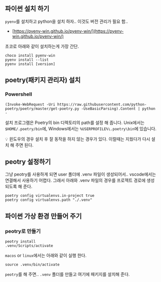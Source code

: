 ## 파이썬 설치 하기

`pyenv`를 설치하고 python을 설치 하자.. 이것도 버전 관리가 필요 함..

- [https://pyenv-win.github.io/pyenv-win/](https://pyenv-win.github.io/pyenv-win/)

초코로 아래와 같이 설치하는게 가장 간단.

```
choco install pyenv-win
pyenv install --list
pyenv install [version]

```

## poetry(패키지 관리자) 설치

[](https://python-poetry.org/docs/)

### Powershell

```
(Invoke-WebRequest -Uri https://raw.githubusercontent.com/python-poetry/poetry/master/get-poetry.py -UseBasicParsing).Content | python -

```

설치 프로그램은 Poetry의 bin 디렉토리의 path를 설정 해 줍니다. Unix에서는 `$HOME/.poetry/bin`에, Windows에서는 `%USERPROFILE%\.poetry\bin`에 있습니다.

<aside>
💡 윈도우의 경우 설치 후 잘 동작을 하지 않는 경우가 있다. 이럴때는 지웠다가 다시 설치 해 주면 된다.

</aside>

## peotry 설정하기

그냥 peotry를 사용하게 되면 user 폴더에 .venv 파일이 생성되어서.. vscode에서는 연결해서 사용하기 어렵다. 그래서 아래와 .venv 파일의 경우를 프로젝트 경로에 생성 되도록 해 준다.

```
poetry config virtualenvs.in-project true
poetry config virtualenvs.path "./.venv"
```

## 파이썬 가상 환경 만들어 주기

### peotry로 만들기

```
peotry install
.venv/Scripts/activate
```

`macos` or `linux`에서는 아래와 같이 실행 한다.

```
source .venv/bin/activate
```

`peotry`를 해 주면.. `.venv` 폴더를 만들고 여기에 패키지를 설치해 준다.
